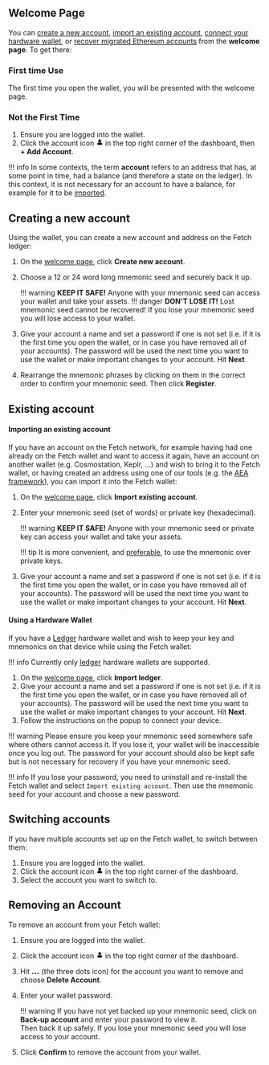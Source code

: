 ## Welcome Page

You can [create a new account](#creating-a-new-account), [import an existing account](#importing-an-existing-account), [connect your hardware wallet](#using-a-hardware-wallet), or [recover migrated Ethereum accounts](./migrate_erc20.md) from the **welcome page**. To get there: 

### First time Use

The first time you open the wallet, you will be presented with the welcome page. 

### Not the First Time

1. Ensure you are logged into the wallet.
2. Click the account icon ![Account icon](images/account.png) in the top right corner of the dashboard, then **+ Add Account**.

!!! info
    In some contexts, the term **account** refers to an address that has, at some point in time, had a balance (and therefore a state on the ledger). In this context, it is not necessary for an account to have a balance, for example for it to be [imported](#importing-an-existing-account).

## Creating a new account

Using the wallet, you can create a new account and address on the Fetch ledger:

1. On the [welcome page](#welcome-page), click **Create new account**.
2. Choose a 12 or 24 word long mnemonic seed and securely back it up.

    !!! warning
        **KEEP IT SAFE!** Anyone with your mnemonic seed can access your wallet and take your assets.
    !!! danger
        **DON'T LOSE IT!** Lost mnemonic seed cannot be recovered! If you lose your mnemonic seed you will lose access to your wallet.

3. Give your account a name and set a password if one is not set (i.e. if it is the first time you open the wallet, or in case you have removed all of your accounts). The password will be used the next time you want to use the wallet or make important changes to your account. Hit **Next**.
4. Rearrange the mnemonic phrases by clicking on them in the correct order to confirm your mnemonic seed. Then click **Register**.

## Existing account

#### Importing an existing account

If you have an account on the Fetch network, for example having had one already on the Fetch wallet and want to access it again, have an account on another wallet (e.g. Cosmostation, Keplr, ...) and wish to bring it to the Fetch wallet, or having created an address using one of our tools (e.g. the [AEA framework](https://docs.fetch.ai/aea)), you can import it into the Fetch wallet:

1. On the [welcome page](#welcome-page), click **Import existing account**.
2. Enter your mnemonic seed (set of words) or private key (hexadecimal).

    !!! warning
        **KEEP IT SAFE!** Anyone with your mnemonic seed or private key can access your wallet and take your assets.

    !!! tip
        It is more convenient, and [preferable](https://www.investopedia.com/terms/h/hd-wallet-hierarchical-deterministic-wallet.asp), to use the mnemonic over private keys.

3. Give your account a name and set a password if one is not set (i.e. if it is the first time you open the wallet, or in case you have removed all of your accounts). The password will be used the next time you want to use the wallet or make important changes to your account. Hit **Next**.

#### Using a Hardware Wallet

If you have a [Ledger](https://www.ledger.com/) hardware wallet and wish to keep your key and mnemonics on that device while using the Fetch wallet:

!!! info
    Currently only [ledger](https://www.ledger.com/) hardware wallets are supported.

1. On the [welcome page](#welcome-page), click **Import ledger**.
2. Give your account a name and set a password if one is not set (i.e. if it is the first time you open the wallet, or in case you have removed all of your accounts). The password will be used the next time you want to use the wallet or make important changes to your account. Hit **Next**.
3. Follow the instructions on the popup to connect your device.

!!! warning
    Please ensure you keep your mnemonic seed somewhere safe where others cannot access it. If you lose it, your wallet will be inaccessible once you log out. The password for your account should also be kept safe but is not necessary for recovery if you have your mnemonic seed.

!!! info
    If you lose your password, you need to uninstall and re-install the Fetch wallet and select `Import existing account`. Then use the mnemonic seed for your account and choose a new password.


## Switching accounts

If you have multiple accounts set up on the Fetch wallet, to switch between them: 

1. Ensure you are logged into the wallet. 
2. Click the account icon ![Account icon](images/account.png) in the top right corner of the dashboard. 
3. Select the account you want to switch to.

## Removing an Account

To remove an account from your Fetch wallet:

1. Ensure you are logged into the wallet.
2. Click the account icon ![Account icon](images/account.png) in the top right corner of the dashboard.
3. Hit <b style="vertical-align: text-bottom;font-weight: 900;">...</b> (the three dots icon) for the account you want to remove and choose **Delete Account**. 
4. Enter your wallet password.

    !!! warning
        If you have not yet backed up your mnemonic seed, click on **Back-up account** and enter your password to view it.<br />
        Then back it up safely. If you lose your mnemonic seed you will lose access to your account.

5. Click **Confirm** to remove the account from your wallet.
